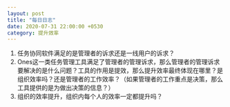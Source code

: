 ```yaml
---
layout: post
title: "每日日志"
date: 2020-07-31 22:00:00 +0530
category: 提升效率
---
```


1. 任务协同软件满足的是管理者的诉求还是一线用户的诉求？
2. Ones这一类任务管理工具满足了管理者的管理诉求，那么管理者的管理诉求要解决的是什么问题？工具的作用是提效，那么提升效率最终体现在哪里？是组织效率吗？还是管理者的工作效率？（如果管理者的工作重点是决策，那么工具提供的是为做出决策的信息？）
3. 组织的效率提升，组织内每个人的效率一定都提升吗？